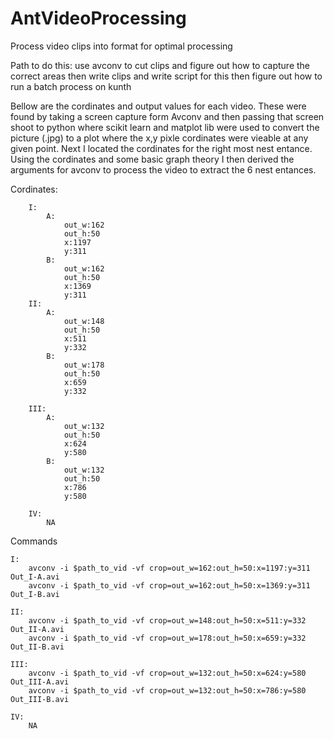 # AntVideoProcessing
Process video clips into format for optimal processing

Path to do this:
use avconv to cut clips and figure out how to capture the correct areas then write clips and write script for this then figure out how to run a batch process on kunth 

Bellow are the cordinates and output values for each video. These were found by taking a screen capture form Avconv and then passing that screen shoot to python where scikit learn and matplot lib were used to convert the picture (.jpg) to a plot where the x,y pixle cordinates were vieable at any given point. Next I located the cordinates for the right most nest entance. Using the cordinates and some basic graph theory I then derived the arguments for avconv to process the video to extract the 6 nest entances.  

Cordinates:
```
	I:
		A: 
			out_w:162 
			out_h:50
			x:1197
			y:311
		B:
			out_w:162 
			out_h:50
			x:1369
			y:311
	II:
		A: 
			out_w:148 
			out_h:50
			x:511
			y:332
		B:
			out_w:178 
			out_h:50
			x:659
			y:332

	III:
		A: 
			out_w:132 
			out_h:50
			x:624
			y:580
		B:
			out_w:132 
			out_h:50
			x:786
			y:580

	IV:
		NA
```
Commands

```
I:
	avconv -i $path_to_vid -vf crop=out_w=162:out_h=50:x=1197:y=311 Out_I-A.avi
	avconv -i $path_to_vid -vf crop=out_w=162:out_h=50:x=1369:y=311 Out_I-B.avi

II:
	avconv -i $path_to_vid -vf crop=out_w=148:out_h=50:x=511:y=332 Out_II-A.avi
	avconv -i $path_to_vid -vf crop=out_w=178:out_h=50:x=659:y=332 Out_II-B.avi

III:
	avconv -i $path_to_vid -vf crop=out_w=132:out_h=50:x=624:y=580 Out_III-A.avi
	avconv -i $path_to_vid -vf crop=out_w=132:out_h=50:x=786:y=580 Out_III-B.avi

IV:
	NA
```
